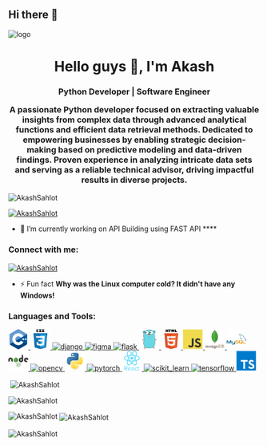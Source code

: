 ## Hi there 👋

<!--
**AkashSahlot** is a ✨ _special_ ✨ repository because its `README.md` (this file) appears on your GitHub profile.

Here are some ideas to get you started:

- 🔭 I’m currently working on ...
- 🌱 I’m currently learning ...
- 👯 I’m looking to collaborate on ...
- 🤔 I’m looking for help with ...
- 💬 Ask me about ...
- 📫 How to reach me: ...
- 😄 Pronouns: ...
- ⚡ Fun fact: ...
-->

![logo](https://i.giphy.com/media/v1.Y2lkPTc5MGI3NjExNTczMHo1d2JoM3B3ZnMzdXpxdWZ0eW9wY3pvbndleHBsaDl1MTlvdiZlcD12MV9pbnRlcm5hbF9naWZfYnlfaWQmY3Q9Zw/LHZyixOnHwDDy/giphy.gif)

<h1 align="center">Hello guys 👋, I'm Akash</h1>
<h3 align="center">Python Developer | Software Engineer

  A passionate Python developer focused on extracting valuable insights from complex data through advanced analytical functions and efficient data retrieval methods. Dedicated to empowering businesses by enabling strategic decision-making based on predictive modeling and data-driven findings. Proven experience in analyzing intricate data sets and serving as a reliable technical advisor, driving impactful results in diverse projects.</h3>

<p align="left"> <img src="https://komarev.com/ghpvc/?username=AkashSahlot&label=Profile%20views&color=0e75b6&style=flat" alt="AkashSahlot" /> </p>

<p align="left"> <a href="https://github.com/AkashSahlot/github-profile-trophy"><img src="https://github-profile-trophy.vercel.app/?username=AkashSahlot" alt="AkashSahlot" /></a> </p>


- 🔭 I’m currently working on API Building using FAST API ****

<h3 align="left">Connect with me:</h3>
<p align="left">
<a href="https://www.linkedin.com/in/akash-singh-218705157/" target="blank"><img align="center" src="https://raw.githubusercontent.com/rahuldkjain/github-profile-readme-generator/master/src/images/icons/Social/linked-in-alt.svg" alt="AkashSahlot" height="30" width="40" /></a>
</p>

- ⚡ Fun fact **Why was the Linux computer cold?
It didn't have any Windows!**

<h3 align="left">Languages and Tools:</h3>
<p align="left"> <a href="https://www.w3schools.com/cpp/" target="_blank" rel="noreferrer"> <img src="https://raw.githubusercontent.com/devicons/devicon/master/icons/cplusplus/cplusplus-original.svg" alt="cplusplus" width="40" height="40"/> </a> <a href="https://www.w3schools.com/css/" target="_blank" rel="noreferrer"> <img src="https://raw.githubusercontent.com/devicons/devicon/master/icons/css3/css3-original-wordmark.svg" alt="css3" width="40" height="40"/> </a> <a href="https://www.djangoproject.com/" target="_blank" rel="noreferrer"> <img src="https://cdn.worldvectorlogo.com/logos/django.svg" alt="django" width="40" height="40"/> </a> <a href="https://www.figma.com/" target="_blank" rel="noreferrer"> <img src="https://www.vectorlogo.zone/logos/figma/figma-icon.svg" alt="figma" width="40" height="40"/> </a> <a href="https://flask.palletsprojects.com/" target="_blank" rel="noreferrer"> <img src="https://www.vectorlogo.zone/logos/pocoo_flask/pocoo_flask-icon.svg" alt="flask" width="40" height="40"/> </a> <a href="https://golang.org" target="_blank" rel="noreferrer"> <img src="https://raw.githubusercontent.com/devicons/devicon/master/icons/go/go-original.svg" alt="go" width="40" height="40"/> </a> <a href="https://www.w3.org/html/" target="_blank" rel="noreferrer"> <img src="https://raw.githubusercontent.com/devicons/devicon/master/icons/html5/html5-original-wordmark.svg" alt="html5" width="40" height="40"/> </a> <a href="https://developer.mozilla.org/en-US/docs/Web/JavaScript" target="_blank" rel="noreferrer"> <img src="https://raw.githubusercontent.com/devicons/devicon/master/icons/javascript/javascript-original.svg" alt="javascript" width="40" height="40"/> </a> <a href="https://www.mongodb.com/" target="_blank" rel="noreferrer"> <img src="https://raw.githubusercontent.com/devicons/devicon/master/icons/mongodb/mongodb-original-wordmark.svg" alt="mongodb" width="40" height="40"/> </a> <a href="https://www.mysql.com/" target="_blank" rel="noreferrer"> <img src="https://raw.githubusercontent.com/devicons/devicon/master/icons/mysql/mysql-original-wordmark.svg" alt="mysql" width="40" height="40"/> </a> <a href="https://nodejs.org" target="_blank" rel="noreferrer"> <img src="https://raw.githubusercontent.com/devicons/devicon/master/icons/nodejs/nodejs-original-wordmark.svg" alt="nodejs" width="40" height="40"/> </a> <a href="https://opencv.org/" target="_blank" rel="noreferrer"> <img src="https://www.vectorlogo.zone/logos/opencv/opencv-icon.svg" alt="opencv" width="40" height="40"/> </a> <a href="https://www.python.org" target="_blank" rel="noreferrer"> <img src="https://raw.githubusercontent.com/devicons/devicon/master/icons/python/python-original.svg" alt="python" width="40" height="40"/> </a> <a href="https://pytorch.org/" target="_blank" rel="noreferrer"> <img src="https://www.vectorlogo.zone/logos/pytorch/pytorch-icon.svg" alt="pytorch" width="40" height="40"/> </a> <a href="https://reactjs.org/" target="_blank" rel="noreferrer"> <img src="https://raw.githubusercontent.com/devicons/devicon/master/icons/react/react-original-wordmark.svg" alt="react" width="40" height="40"/> </a> <a href="https://scikit-learn.org/" target="_blank" rel="noreferrer"> <img src="https://upload.wikimedia.org/wikipedia/commons/0/05/Scikit_learn_logo_small.svg" alt="scikit_learn" width="40" height="40"/> </a> <a href="https://www.tensorflow.org" target="_blank" rel="noreferrer"> <img src="https://www.vectorlogo.zone/logos/tensorflow/tensorflow-icon.svg" alt="tensorflow" width="40" height="40"/> </a> <a href="https://www.typescriptlang.org/" target="_blank" rel="noreferrer"> <img src="https://raw.githubusercontent.com/devicons/devicon/master/icons/typescript/typescript-original.svg" alt="typescript" width="40" height="40"/> </a> </p>

<p>&nbsp;<img align="center" src="https://github-readme-stats.vercel.app/api?username=AkashSahlot&show_icons=true&locale=en" alt="AkashSahlot" /></p>

<p><img align="center" src="https://github-readme-streak-stats.herokuapp.com/?user=AkashSahlot&" alt="AkashSahlot" /></p>



<p><img align="left" src="https://github-readme-stats.vercel.app/api/top-langs?username=AkashSahlot&show_icons=true&locale=en&layout=compact" alt="AkashSahlot" /></p>

<p>&nbsp;<img align="center" src="https://github-readme-stats.vercel.app/api?username=AkashSahlot&show_icons=true&locale=en" alt="AkashSahlot" /></p>

<p><img align="center" src="https://github-readme-streak-stats.herokuapp.com/?user=AkashSahlot&" alt="AkashSahlot" /></p>
